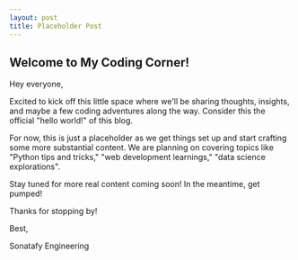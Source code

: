 ```yaml
---
layout: post
title: Placeholder Post
---
```


## Welcome to My Coding Corner!

Hey everyone,

Excited to kick off this little space where we'll be sharing thoughts, insights, and maybe a few coding adventures along the way. Consider this the official "hello world!" of this blog.

For now, this is just a placeholder as we get things set up and start crafting some more substantial content. We are planning on covering topics like "Python tips and tricks," "web development learnings," "data science explorations".

Stay tuned for more real content coming soon! In the meantime, get pumped!

Thanks for stopping by!

Best,

Sonatafy Engineering

